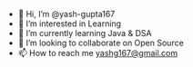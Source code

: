 - 👋 Hi, I’m @yash-gupta167
- 👀 I’m interested in Learning
- 🌱 I’m currently learning Java & DSA
- 💞️ I’m looking to collaborate on Open Source
- 📫 How to reach me yashg167@gmail.com

<!---
yash-gupta167/yash-gupta167 is a ✨ special ✨ repository because its `README.md` (this file) appears on your GitHub profile.
You can click the Preview link to take a look at your changes.
--->
